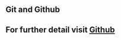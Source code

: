 
## Git and Github
## For further  detail visit [Github](https://docs.github.com/en/get-started/writing-on-github/getting-started-with-writing-and-formatting-on-github/basic-writing-and-formatting-syntax)
